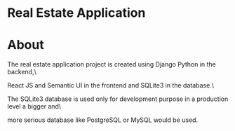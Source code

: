 # Real Estate Application

# About 

The real estate application project is created using Django Python in the backend,\

React JS and Semantic UI in the frontend and SQLite3 in the database.\

The SQLite3 database is used only for development purpose in a production level a bigger and\

more serious database like PostgreSQL or MySQL would be used.